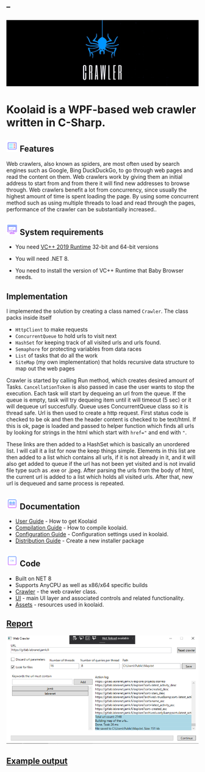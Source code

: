 ﻿## _
## ﻿![](https://github.com/is-leeroy-jenkins/Koolaid/blob/master/Resources/Assets/GithubImages/repo-image.png)



# Koolaid is a WPF-based web crawler written in C-Sharp.



## ![](https://github.com/is-leeroy-jenkins/Koolaid/blob/main/Resources/Assets/GitHubImages/features.png)  Features

Web crawlers, also known as spiders, are most often used by search engines such as Google, Bing DuckDuckGo, 
to go through web pages and read the content on them. Web crawlers work by giving them an initial address to 
start from and from there it will find new addresses to browse through. Web crawlers benefit a lot from concurrency,
since usually the highest amount of time is spent loading the page. By using some concurrent method such as using multiple 
threads to load and read through the pages, performance of the crawler can be substantially increased..



## ![](https://github.com/is-leeroy-jenkins/Koolaid/blob/main/Resources/Assets/GitHubImages/system_requirements.png)  System requirements

- You need [VC++ 2019 Runtime](https://aka.ms/vs/17/release/vc_redist.x64.exe) 32-bit and 64-bit versions

- You will need .NET 8.

- You need to install the version of VC++ Runtime that Baby Browser needs. 
## Implementation

I implemented the solution by creating a class named ``Crawler``.
The class packs inside itself 
* ``HttpClient`` to make requests
* ``ConcurrentQueue`` to hold urls to visit next
* ``HashSet`` for keeping track of all visited urls and urls found. 
* ``Semaphore`` for protecting variables from data races
* ``List`` of tasks that do all the work
* ``SiteMap`` (my own implementation) that holds recursive data structure to map out the web pages 

Crawler is started by calling Run method, which creates desired amount of Tasks.
``CancellationToken`` is also passed in case the user wants to stop the execution. Each task will start by dequeing an 
url from the queue. If the queue is empty, task will try dequeing item until it will timeout (5 sec)
or it will dequeue url succesfully. Queue uses ConcurrentQueue class so it is thread safe.
Url is then used to create a http request. First status code is checked to be ok and then the header content is checked to be text/html.
If this is ok, page is loaded and passed to helper function which finds all urls by looking for strings in the html 
which start with ``href="`` and end with ``"``.

These links are then added to a HashSet which is basically an unordered list. I will call it a list for now the keep things simple. 
Elements in this list are then added to a list which contains all urls, if it is not already in it, and it will also get added to 
queue if the url has not been yet visited and is not invalid file type such as .exe or .jpeg.
After parsing the urls from the body of html, the current url is added to a list which holds all visited urls.
After that, new url is dequeued and same process is repeated.


## ![](https://github.com/is-leeroy-jenkins/Koolaid/blob/main/Resources/Assets/GitHubImages/documentation.png) Documentation

- [User Guide](Resources/Github/Users.md) - How to get Koolaid
- [Compilation Guide](Resources/Github/Compilation.md) - How to compile koolaid.
- [Configuration Guide](Resources/Github/Configuration.md) - Configuration settings used in koolaid.
- [Distribution Guide](Resources/Github/Distribution.md) - Create a new installer package


## ![](https://github.com/is-leeroy-jenkins/Koolaid/blob/main/Resources/Assets/GitHubImages/csharp.png) Code

- Built on NET 8
- Supports AnyCPU as well as x86/x64 specific builds
- [Crawler](https://github.com/is-leeroy-jenkins/Koolaid/blob/master/Data/Crawler.cs) - the web crawler class.
- [UI](https://github.com/is-leeroy-jenkins/Koolaid/blob/master/UI) - main UI layer and associated controls and related functionality.
- [Assets](https://github.com/is-leeroy-jenkins/Koolaid/tree/master/Resources/Assets) - resources used in koolaid.



## [Report](./REPORT.md)


![](./img/2.png)

## [Example output](./Map.txt)


